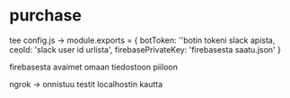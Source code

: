 # purchase

tee config.js ->
module.exports = {
    botToken: ''botin tokeni slack apista,
    ceoId: 'slack user id urlista',
    firebasePrivateKey: 'firebasesta saatu.json'
}

firebasesta avaimet omaan tiedostoon piiloon

ngrok -> onnistuu testit localhostin kautta
